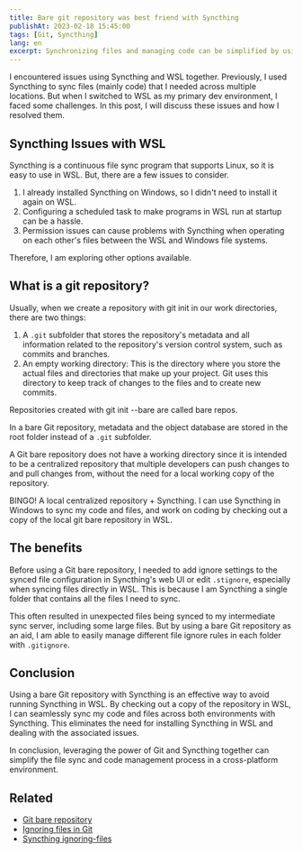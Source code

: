 ```yaml
---
title: Bare git repository was best friend with Syncthing
publishAt: 2023-02-18 15:45:00
tags: [Git, Syncthing]
lang: en
excerpt: Synchronizing files and managing code can be simplified by using a bare Git repository with Syncthing instead of installing syncthing in WSL. By checking out a copy of the repository in WSL, files and code can be seamlessly synchronized across both environments without dealing with associated issues.
---
```


I encountered issues using Syncthing and WSL together. Previously, I used Syncthing to sync files (mainly code) that I needed across multiple locations. But when I switched to WSL as my primary dev environment, I faced some challenges. In this post, I will discuss these issues and how I resolved them.

## Syncthing Issues with WSL

Syncthing is a continuous file sync program that supports Linux, so it is easy to use in WSL. But, there are a few issues to consider.

1. I already installed Syncthing on Windows, so I didn't need to install it again on WSL.
2. Configuring a scheduled task to make programs in WSL run at startup can be a hassle.
3. Permission issues can cause problems with Syncthing when operating on each other's files between the WSL and Windows file systems.

Therefore, I am exploring other options available.

## What is a git repository?

Usually, when we create a repository with git init in our work directories, there are two things:

1. A `.git` subfolder that stores the repository's metadata and all information related to the repository's version control system, such as commits and branches.
2. An empty working directory: This is the directory where you store the actual files and directories that make up your project. Git uses this directory to keep track of changes to the files and to create new commits.

Repositories created with git init --bare are called bare repos.

In a bare Git repository, metadata and the object database are stored in the root folder instead of a `.git` subfolder.

A Git bare repository does not have a working directory since it is intended to be a centralized repository that multiple developers can push changes to and pull changes from, without the need for a local working copy of the repository.

BINGO! A local centralized repository + Syncthing. I can use Syncthing in Windows to sync my code and files, and work on coding by checking out a copy of the local git bare repository in WSL.

## The benefits

Before using a Git bare repository, I needed to add ignore settings to the synced file configuration in Syncthing's web UI or edit `.stignore`, especially when syncing files directly in WSL. This is because I am Syncthing a single folder that contains all the files I need to sync.

This often resulted in unexpected files being synced to my intermediate sync server, including some large files. But by using a bare Git repository as an aid, I am able to easily manage different file ignore rules in each folder with `.gitignore`.

## Conclusion

Using a bare Git repository with Syncthing is an effective way to avoid running Syncthing in WSL. By checking out a copy of the repository in WSL, I can seamlessly sync my code and files across both environments with Syncthing. This eliminates the need for installing Syncthing in WSL and dealing with the associated issues.

In conclusion, leveraging the power of Git and Syncthing together can simplify the file sync and code management process in a cross-platform environment.

## Related

- [Git bare repository](https://git-scm.com/book/en/v2/Git-on-the-Server-Getting-Git-on-a-Server)
- [Ignoring files in Git](https://git-scm.com/docs/gitignore)
- [Syncthing ignoring-files](https://docs.syncthing.net/users/ignoring.html#ignoring-files)
